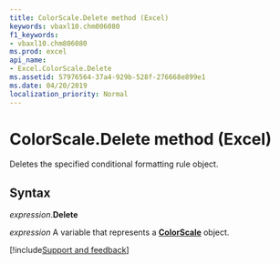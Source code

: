 ```yaml
---
title: ColorScale.Delete method (Excel)
keywords: vbaxl10.chm806080
f1_keywords:
- vbaxl10.chm806080
ms.prod: excel
api_name:
- Excel.ColorScale.Delete
ms.assetid: 57976564-37a4-929b-528f-276668e899e1
ms.date: 04/20/2019
localization_priority: Normal
---
```



# ColorScale.Delete method (Excel)

Deletes the specified conditional formatting rule object.


## Syntax

_expression_.**Delete**

_expression_ A variable that represents a **[ColorScale](Excel.ColorScale.md)** object.




[!include[Support and feedback](~/includes/feedback-boilerplate.md)]